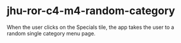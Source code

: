# jhu-ror-c4-m4-random-category
When the user clicks on the Specials tile, the app takes the user to a random single category menu page.
